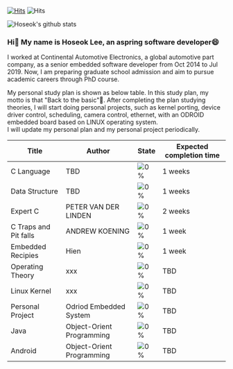 [![Hits](https://hits.seeyoufarm.com/api/count/incr/badge.svg?url=https%3A%2F%2Fgithub.com%2FBravoHoseok&count_bg=%2379C83D&title_bg=%23555555&icon=&icon_color=%23E7E7E7&title=hits&edge_flat=false)](https://hits.seeyoufarm.com)
![Hits](https://img.shields.io/github/followers/harimkang?label=Follow)

![Hoseok's github stats](https://github-readme-stats.vercel.app/api?username=BravoHoseok&show_icons=true)

### Hi👋 My name is Hoseok Lee, an aspring software developer😄
I worked at Continental Automotive Electronics, a global automotive part company, as a senior embedded software developer from Oct 2014 to Jul 2019.
Now, I am preparing graduate school admission and aim to pursue academic careers through PhD course.

My personal study plan is shown as below table. In this study plan, my motto is that "Back to the basic"🌱.
After completing the plan studying theories, I will start doing personal projects, such as kernel porting, device driver control, scheduling, camera control, ethernet, with an ODROID embedded board based on LINUX operating system.  
I will update my personal plan and my personal project periodically.


| Title | Author | State | Expected completion time |
| ------ | ------ | ------ | ------ |
| C Language | TBD | ![0%](https://progress-bar.dev/0/?width=200&title=NotStart) | 1 weeks |
| Data Structure | TBD | ![0%](https://progress-bar.dev/0/?width=200&title=NotStart) | 1 weeks |
| Expert C | PETER VAN DER LINDEN | ![0%](https://progress-bar.dev/0/?width=200&title=NotStart) | 2 weeks |
| C Traps and Pit falls | ANDREW KOENING | ![0%](https://progress-bar.dev/0/?width=200&title=NotStart) | 1 week |
| Embedded Recipies | Hien | ![0%](https://progress-bar.dev/0/?width=200&title=NotStart) | 1 week |
| Operating Theory | xxx | ![0%](https://progress-bar.dev/0/?width=200&title=NotStart) | TBD |
| Linux Kernel | xxx | ![0%](https://progress-bar.dev/0/?width=200&title=NotStart) | TBD |
| Personal Project | Odriod Embedded System | ![0%](https://progress-bar.dev/0/?width=200&title=NotStart) | TBD |
| Java | Object-Orient Programming | ![0%](https://progress-bar.dev/0/?width=200&title=NotStart) | TBD |
| Android | Object-Orient Programming | ![0%](https://progress-bar.dev/0/?width=200&title=NotStart) | TBD |


<!-- [![Top Langs](https://github-readme-stats.vercel.app/api/top-langs/?username=BravoHoseok&langs_count=8)](https://github.com/BravoHoseok/github-readme-stats) -->


<!--
**BravoHoseok/BravoHoseok** is a ✨ _special_ ✨ repository because its `README.md` (this file) appears on your GitHub profile.

Here are some ideas to get you started:

- 🔭 I’m currently working on ...
- 🌱 I’m currently learning ...
- 👯 I’m looking to collaborate on ...
- 🤔 I’m looking for help with ...
- 💬 Ask me about ...
- 📫 How to reach me: ...
- 😄 Pronouns: ...
- ⚡ Fun fact: ...
-->
